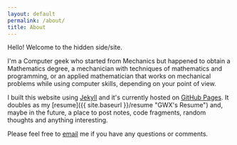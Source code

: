```yaml
---
layout: default
permalink: /about/
title: About
---
```


Hello! Welcome to the hidden side/site. 

I'm a Computer geek who started from Mechanics but happened to obtain a Mathematics degree, a mechanician with techniques of mathematics and programming, or an applied mathematician that works on mechanical problems while using computer skills, depending on your point of view.

I built this website using [Jekyll](http://jekyllrb.com/ "Jekyll") and it's currently hosted on [GitHub Pages](https://pages.github.com/ "GitHub Pages"). It doubles as my [resume]({{ site.baseurl }}/resume "GWX's Resume") and, maybe in the future, a place to post notes, code fragments, random thoughts and anything interesting.

Please feel free to <a href="mailto:{{ site.author.email }}">email</a> me if you have any questions or comments.


<!-- — {{ site.author.name }} -->
